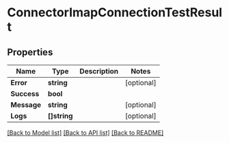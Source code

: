 # ConnectorImapConnectionTestResult

## Properties

Name | Type | Description | Notes
------------ | ------------- | ------------- | -------------
**Error** | **string** |  | [optional] 
**Success** | **bool** |  | 
**Message** | **string** |  | [optional] 
**Logs** | **[]string** |  | [optional] 

[[Back to Model list]](../README#documentation-for-models) [[Back to API list]](../README#documentation-for-api-endpoints) [[Back to README]](../README)


